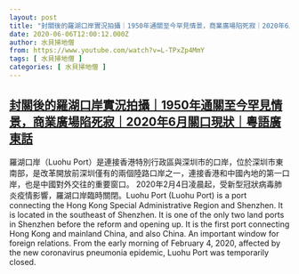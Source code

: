 ```yaml
---
layout: post
title: "封關後的羅湖口岸實況拍攝｜1950年通關至今罕見情景，商業廣場陷死寂｜2020年6月關口現狀｜粵語廣東話"
date: 2020-06-06T12:00:12.000Z
author: 水貝掃地僧
from: https://www.youtube.com/watch?v=L-TPxZp4MmY
tags: [ 水貝掃地僧 ]
categories: [ 水貝掃地僧 ]
---
```

<!--1591444812000-->
[封關後的羅湖口岸實況拍攝｜1950年通關至今罕見情景，商業廣場陷死寂｜2020年6月關口現狀｜粵語廣東話](https://www.youtube.com/watch?v=L-TPxZp4MmY)
------

<div>
羅湖口岸（Luohu Port）是連接香港特別行政區與深圳市的口岸，位於深圳市東南部，是改革開放前深圳僅有的兩個陸路口岸之一，連接香港和中國內地的第一口岸，也是中國對外交往的重要窗口。 2020年2月4日凌晨起，受新型冠狀病毒肺炎疫情影響，羅湖口岸臨時關閉。Luohu Port (Luohu Port) is a port connecting the Hong Kong Special Administrative Region and Shenzhen. It is located in the southeast of Shenzhen. It is one of the only two land ports in Shenzhen before the reform and opening up. It is the first port connecting Hong Kong and mainland China, and also China. An important window for foreign relations. From the early morning of February 4, 2020, affected by the new coronavirus pneumonia epidemic, Luohu Port was temporarily closed.
</div>
